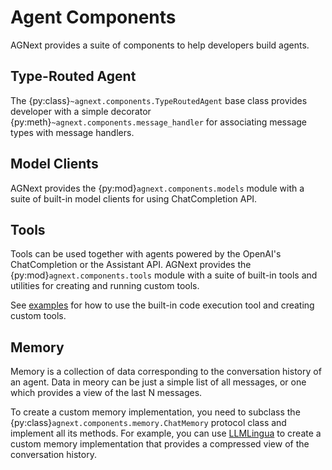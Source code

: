 # Agent Components

AGNext provides a suite of components to help developers build agents.

## Type-Routed Agent

The {py:class}`~agnext.components.TypeRoutedAgent` base class provides
developer with a simple decorator {py:meth}`~agnext.components.message_handler`
for associating message types with message handlers.

## Model Clients

AGNext provides the {py:mod}`agnext.components.models` module with a suite of built-in
model clients for using ChatCompletion API.

## Tools

Tools can be used together with agents powered by the OpenAI's ChatCompletion or the Assistant API.
AGNext provides the {py:mod}`agnext.components.tools` module with a suite of built-in
tools and utilities for creating and running custom tools.

See [examples](https://github.com/microsoft/agnext/tree/main/python/examples#tool-use-examples)
for how to use the built-in code execution tool and creating custom tools.

## Memory

Memory is a collection of data corresponding to the conversation history
of an agent.
Data in meory can be just a simple list of all messages,
or one which provides a view of the last N messages.

To create a custom memory implementation, you need to subclass the
{py:class}`agnext.components.memory.ChatMemory` protocol class and implement
all its methods.
For example, you can use [LLMLingua](https://github.com/microsoft/LLMLingua)
to create a custom memory implementation that provides a compressed
view of the conversation history.
